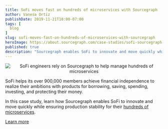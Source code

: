 ```yaml
---
title: SoFi moves fast on hundreds of microservices with Sourcegraph
author: Vanesa Ortiz
publishDate: 2019-11-21T10:00-07:00
tags: [
  blog
]
slug: sofi-moves-fast-on-hundreds-of-microservices-with-sourcegraph
heroImage: https://about.sourcegraph.com/case-studies/sofi-sourcegraph-case-study.png
published: true
description: "Sourcegraph enables SoFi to innovate and move quickly while ensuring production stability for hundreds of microservices."
---
```


<p style="text-align: center">
  <img src="/case-studies/sofi-sourcegraph-case-study-og-embed.png" alt="SoFi engineers rely on Sourcegraph to help manage hundreds of microservices" />
</p>

SoFi helps its over 900,000 members achieve financial independence to realize their ambitions with products for borrowing, saving, spending, investing, and protecting their money. 

In this case study, learn how Sourcegraph enables SoFi to innovate and move quickly while ensuring production stability for their [hundreds of microservices](/case-studies/sofi-moves-fast-on-hundreds-of-microservices).

<a href="/case-studies/sofi-moves-fast-on-hundreds-of-microservices" class="btn btn-primary mt-4">Learn more</a>
